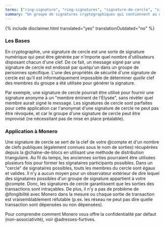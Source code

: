 ```yaml
---
terms: ["ring-signature", "ring-signatures", "signature-de-cercle", "signatures-de-cercle"]
summary: "Un groupe de signatures cryptographiques qui contiennent au moins un participant réel, mais aucun moyen de déterminer laquelle est la vraie car elles paraissent toutes valides"
---
```


{% include disclaimer.html translated="yes" translationOutdated="no" %}
### Les Bases

En cryptographie, une signature de cercle est une sorte de signature numérique qui peut être générée par n'importe quel nombre d'utilisateurs disposant chacun d'une clef. De ce fait, un message signé par une signature de cercle est endossé par quelqu'un dans un groupe de personnes spécifique. L'une des propriétés de sécurité d'une signature de cercle est qu'il est informatiquement impossible de déterminer *quelle* clef des membres du groupe a été utilisée pour générer la signature.

Par exemple, une signature de cercle pourrait être utilisé pour fournir une signature anonyme à un "membre éminent de l'Elysée", sans révéler quel membre aurait signé le message. Les signatures de cercle sont parfaites pour cette application car l'anonymat d'une signature de cercle ne peut pas être révoquée, et car le groupe d'une signature de cercle peut être improvisé (ne nécessitant pas de mise en place préalable).

### Application à Monero

Une signature de cercle se sert de la clef de votre @compte et d'un nombre de clefs publiques (également connues sous le nom de sorties) récupérées depuis la @chaîne-de-blocs en utilisant une méthode de distribution triangulaire. Au fil du temps, les anciennes sorties pourraient être utilisées plusieurs fois pour former les signataires participants possibles. Dans un "cercle" de signataires possibles, touts les membres du cercle sont égaux et valides. Il n'y a aucun moyen pour un observateur extérieur de dire lequel des signataires possibles d'un groupe de signature appartient à votre @compte. Donc, les signatures de cercle garantissent que les sorties des transactions sont intraçables. De plus, il n'y a pas de problème de @fongibilité avec Monero dans la mesure ou chaque sortie de transaction est vraisemblablement réfutable (p.ex. les réseau ne peut pas dire quelle transaction sont dépensées ou non dépensées).

Pour comprendre comment Monero vous offre la confidentialité par défaut (non-associativité), voir @adresses-furtives.
